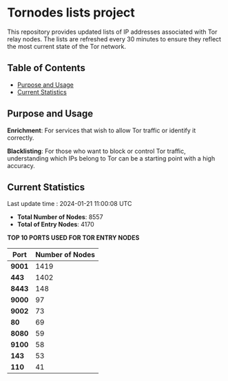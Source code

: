 # Tornodes lists project

This repository provides updated lists of IP addresses associated with Tor relay nodes. The lists are refreshed every 30 minutes to ensure they reflect the most current state of the Tor network.

## Table of Contents

- [Purpose and Usage](#purpose-and-usage)
- [Current Statistics](#current-statistics)


## Purpose and Usage

**Enrichment**: For services that wish to allow Tor traffic or identify it correctly.

**Blacklisting**: For those who want to block or control Tor traffic, understanding which IPs belong to Tor can be a starting point with a high accuracy.

## Current Statistics

Last update time : 2024-01-21 11:00:08 UTC

- **Total Number of Nodes**: 8557
- **Total of Entry Nodes**: 4170

**TOP 10 PORTS USED FOR TOR ENTRY NODES**

| **Port** | **Number of Nodes** |
|------|-----------------|
| **9001**   | 1419  |
| **443**   | 1402  |
| **8443**   | 148  |
| **9000**   | 97  |
| **9002**   | 73  |
| **80**   | 69  |
| **8080**   | 59  |
| **9100**   | 58  |
| **143**   | 53  |
| **110**   | 41  |

